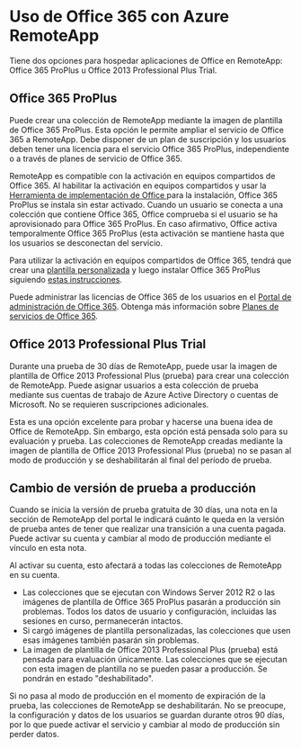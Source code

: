 
<properties 
    pageTitle="Uso de Office 365 con Azure RemoteApp" 
    description="Obtenga información sobre cómo funcionan Office 365 y RemoteApp de Azure conjuntamente." 
    services="remoteapp" 
	documentationCenter="" 
    authors="lizap" 
    manager="mbaldwin" />

<tags 
    ms.service="remoteapp" 
    ms.workload="compute" 
    ms.tgt_pltfrm="na" 
    ms.devlang="na" 
    ms.topic="article" 
    ms.date="05/28/2015" 
    ms.author="elizapo" />

# Uso de Office 365 con Azure RemoteApp

Tiene dos opciones para hospedar aplicaciones de Office en RemoteApp: Office 365 ProPlus u Office 2013 Professional Plus Trial.

## Office 365 ProPlus 
Puede crear una colección de RemoteApp mediante la imagen de plantilla de Office 365 ProPlus. Esta opción le permite ampliar el servicio de Office 365 a RemoteApp. Debe disponer de un plan de suscripción y los usuarios deben tener una licencia para el servicio Office 365 ProPlus, independiente o a través de planes de servicio de Office 365.

RemoteApp es compatible con la activación en equipos compartidos de Office 365. Al habilitar la activación en equipos compartidos y usar la [Herramienta de implementación de Office ](http://www.microsoft.com/download/details.aspx?id=36778) para la instalación, Office 365 ProPlus se instala sin estar activado. Cuando un usuario se conecta a una colección que contiene Office 365, Office comprueba si el usuario se ha aprovisionado para Office 365 ProPlus. En caso afirmativo, Office activa temporalmente Office 365 ProPlus (esta activación se mantiene hasta que los usuarios se desconectan del servicio.

Para utilizar la activación en equipos compartidos de Office 365, tendrá que crear una [plantilla personalizada](remoteapp-create-custom-image.md) y luego instalar Office 365 ProPlus siguiendo [estas instrucciones](https://technet.microsoft.com/library/dn782858.aspx).

Puede administrar las licencias de Office 365 de los usuarios en el [Portal de administración de Office 365](https://portal.office365.com/). Obtenga más información sobre [Planes de servicios de Office 365](http://technet.microsoft.com/library/office-365-plan-options.aspx).


## Office 2013 Professional Plus Trial 
Durante una prueba de 30 días de RemoteApp, puede usar la imagen de plantilla de Office 2013 Professional Plus (prueba) para crear una colección de RemoteApp. Puede asignar usuarios a esta colección de prueba mediante sus cuentas de trabajo de Azure Active Directory o cuentas de Microsoft. No se requieren suscripciones adicionales.

Esta es una opción excelente para probar y hacerse una buena idea de Office de RemoteApp. Sin embargo, esta opción está pensada solo para su evaluación y prueba. Las colecciones de RemoteApp creadas mediante la imagen de plantilla de Office 2013 Professional Plus (prueba) no se pasan al modo de producción y se deshabilitarán al final del período de prueba.

## Cambio de versión de prueba a producción
Cuando se inicia la versión de prueba gratuita de 30 días, una nota en la sección de RemoteApp del portal le indicará cuánto le queda en la versión de prueba antes de tener que realizar una transición a una cuenta pagada. Puede activar su cuenta y cambiar al modo de producción mediante el vínculo en esta nota.

Al activar su cuenta, esto afectará a todas las colecciones de RemoteApp en su cuenta.

- Las colecciones que se ejecutan con Windows Server 2012 R2 o las imágenes de plantilla de Office 365 ProPlus pasarán a producción sin problemas. Todos los datos de usuario y configuración, incluidas las sesiones en curso, permanecerán intactos.
- Si cargó imágenes de plantilla personalizadas, las colecciones que usen esas imágenes también pasarán sin problemas.
- La imagen de plantilla de Office 2013 Professional Plus (prueba) está pensada para evaluación únicamente. Las colecciones que se ejecutan con esta imagen de plantilla no se pueden pasar a producción. Se pondrán en estado "deshabilitado".


Si no pasa al modo de producción en el momento de expiración de la prueba, las colecciones de RemoteApp se deshabilitarán. No se preocupe, la configuración y datos de los usuarios se guardan durante otros 90 días, por lo que puede activar el servicio y cambiar al modo de producción sin perder datos.
 

<!---HONumber=August15_HO6-->